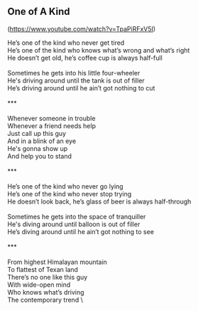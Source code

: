 ## One of A Kind
(https://www.youtube.com/watch?v=TpaPiRFxV5I)

He’s one of the kind who never get tired \
He’s one of the kind who knows what’s wrong and what’s right \
He doesn’t get old, he’s coffee cup is always half-full \
\
Sometimes he gets into his little four-wheeler \
He's driving around until the tank is out of filler \
He’s driving around until he ain’t got nothing to cut \
\
*** \
\
Whenever someone in trouble \
Whenever a friend needs help \
Just call up this guy \
And in a blink of an eye \
He's gonna show up \
And help you to stand \
\
*** \
\
He’s one of the kind who never go lying \
He’s one of the kind who never stop trying \
He doesn’t look back, he’s glass of beer is always half-through \
\
Sometimes he gets into the space of tranquiller \
He's diving around until balloon is out of filler \
He’s diving around until he ain’t got nothing to see \
\
*** \
\
From highest Himalayan mountain \
To flattest of Texan land \
There’s no one like this guy \
With wide-open mind \
Who knows what’s driving \
The contemporary trend \
